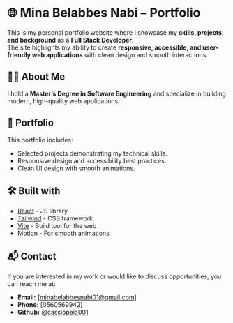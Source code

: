 # 🌐 Mina Belabbes Nabi – Portfolio

This is my personal portfolio website where I showcase my **skills, projects, and background** as a **Full Stack Developer**.  
The site highlights my ability to create **responsive, accessible, and user-friendly web applications** with clean design and smooth interactions.  

## 👩‍💻 About Me

I hold a **Master’s Degree in Software Engineering** and specialize in building modern, high-quality web applications.

## 📂 Portfolio
This portfolio includes:  
- Selected projects demonstrating my technical skills.
- Responsive design and accessibility best practices.  
- Clean UI design with smooth animations.

## 🛠️ Built with

- [React](https://reactjs.org/) - JS library
- [Tailwind](https://tailwindcss.com/) - CSS framework 
- [Vite](https://vite.dev/) - Build tool for the web 
- [Motion](https://motion.dev/docs/react) - For smooth animations

## 📬 Contact
If you are interested in my work or would like to discuss opportunities, you can reach me at:  

- **Email:** [minabelabbesnabi01@gmail.com]  
- **Phone:** [0560569942] 
- **Github:** [@cassiopeia001](https://github.com/cassiopeia001)